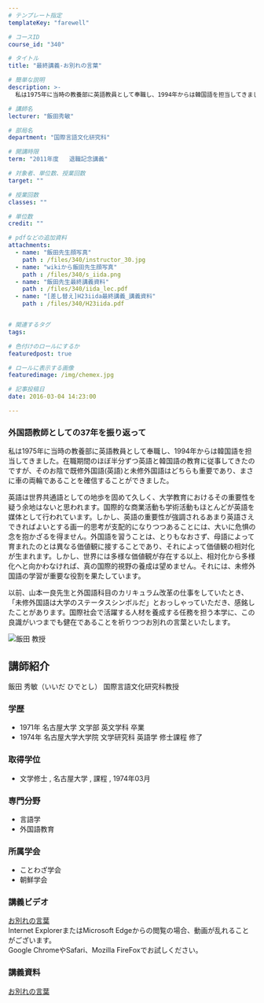 ```yaml
---
# テンプレート指定
templateKey: "farewell"

# コースID
course_id: "340"

# タイトル
title: "最終講義-お別れの言葉"

# 簡単な説明
description: >-
  私は1975年に当時の教養部に英語教員として奉職し、1994年からは韓国語を担当してきました。在職期間のほぼ半分ずつ英語と韓国語の教育に従事してきたのですが、そのお陰で既修外国語(英語)と未修外国...

# 講師名
lecturer: "飯田秀敏"

# 部局名
department: "国際言語文化研究科"

# 開講時限
term: "2011年度	退職記念講義"

# 対象者、単位数、授業回数
target: ""

# 授業回数
classes: ""

# 単位数
credit: ""

# pdfなどの追加資料
attachments: 
  - name: "飯田先生顔写真" 
    path : /files/340/instructor_30.jpg
  - name: "wikiから飯田先生顔写真" 
    path : /files/340/s_iida.png
  - name: "飯田先生最終講義資料" 
    path : /files/340/iida_lec.pdf
  - name: "[差し替え]H23iida最終講義_講義資料" 
    path : /files/340/H23iida.pdf


# 関連するタグ
tags:

# 色付けのロールにするか
featuredpost: true

# ロールに表示する画像
featuredimage: /img/chemex.jpg

# 記事投稿日
date: 2016-03-04 14:23:00

---
```

### 外国語教師としての37年を振り返って

私は1975年に当時の教養部に英語教員として奉職し、1994年からは韓国語を担当してきました。在職期間のほぼ半分ずつ英語と韓国語の教育に従事してきたのですが、そのお陰で既修外国語(英語)と未修外国語はどちらも重要であり、まさに車の両輪であることを確信することができました。 

英語は世界共通語としての地歩を固めて久しく、大学教育におけるその重要性を疑う余地はないと思われます。国際的な商業活動も学術活動もほとんどが英語を媒体として行われています。しかし、英語の重要性が強調されるあまり英語さえできればよいとする画一的思考が支配的になりつつあることには、大いに危惧の念を抱かざるを得ません。外国語を習うことは、とりもなおさず、母語によって育まれたのとは異なる価値観に接することであり、それによって価値観の相対化が生まれます。しかし、世界には多様な価値観が存在する以上、相対化から多様化へと向かわなければ、真の国際的視野の養成は望めません。それには、未修外国語の学習が重要な役割を果たしています。 

以前、山本一良先生と外国語科目のカリキュラム改革の仕事をしていたとき、「未修外国語は大学のステータスシンボルだ」とおっしゃっていただき、感銘したことがあります。国際社会で活躍する人材を養成する任務を担う本学に、この良識がいつまでも健在であることを祈りつつお別れの言葉といたします。

![飯田 教授](/files/340/s_iida.png) 
## 講師紹介

飯田 秀敏（いいだ ひでとし） 国際言語文化研究科教授 

### 学歴

  * 1971年 名古屋大学 文学部 英文学科 卒業
  * 1974年 名古屋大学大学院 文学研究科 英語学 修士課程 修了

### 取得学位

  * 文学修士 , 名古屋大学 , 課程 , 1974年03月

### 専門分野

  * 言語学
  * 外国語教育

### 所属学会

  * ことわざ学会 
  * 朝鮮学会
### 講義ビデオ

[お別れの言葉](http://nuvideo.media.nagoya-u.ac.jp/embed/765d7a758152b9ad322249665d543ab307e7a170)  
Internet ExplorerまたはMicrosoft Edgeからの閲覧の場合、動画が乱れることがございます。  
Google ChromeやSafari、Mozilla FireFoxでお試しください。 

### 講義資料


[お別れの言葉](/files/340/H23iida.pdf) 
